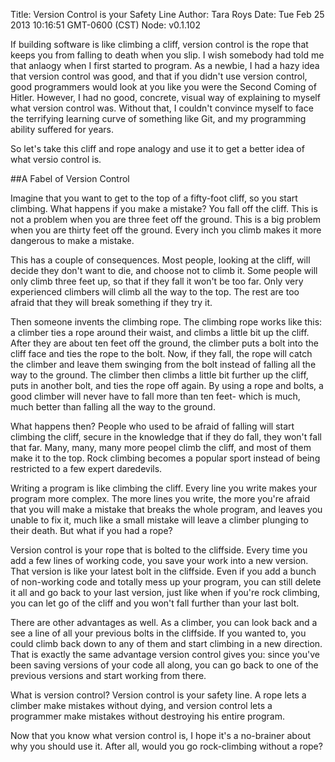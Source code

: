 Title: Version Control is your Safety Line
Author: Tara Roys
Date: Tue Feb 25 2013 10:16:51 GMT-0600 (CST)
Node: v0.1.102

If building software is like climbing a cliff, version control is the rope that keeps you from falling to death when you slip.  I wish somebody had told me that anlaogy when I first started to program. As a newbie, I had a hazy idea that version control was good, and that if you didn't use version control, good programmers would look at you like you were the Second Coming of Hitler.  However, I had no good, concrete, visual way of explaining to myself what version control was.  Without that, I couldn't convince myself to face the terrifying learning curve of something like Git, and my programming ability suffered for years.  

So let's take this cliff and rope analogy and use it to get a better idea of what versio control is.  

##A Fabel of Version Control

Imagine that you want to get to the top of a fifty-foot cliff, so you start climbing.  What happens if you make a mistake?  You fall off the cliff.  This is not a problem when you are three feet off the ground.  This is a big problem when you are thirty feet off the ground.  Every inch you climb makes it more dangerous to make a mistake.
  

This has a couple of consequences.  Most people, looking at the cliff, will decide they don't want to die, and choose not to climb it.  Some people will only climb three feet up, so that if they fall it won't be too far.  Only very experienced climbers will climb all the way to the top.  The rest are too afraid that they will break something if they try it.  

Then someone invents the climbing rope. The climbing rope works like this:  a climber ties a rope around their waist, and climbs a little bit up the cliff. After they are about ten feet off the ground, the climber puts a bolt into the cliff face and ties the rope to the bolt.  Now, if they fall, the rope will catch the climber and leave them swinging from the bolt instead of falling all the way to the ground.  The climber then climbs a little bit further up the cliff, puts in another bolt, and ties the rope off again.  By using a rope and bolts, a good climber will never have to fall more than ten feet- which is much, much better than falling all the way to the ground. 


What happens then?  People who used to be afraid of falling will start climbing the cliff, secure in the knowledge that if they do fall, they won't fall that far.  Many, many, many more peopel climb the cliff, and most of them make it to the top. Rock climbing becomes a popular sport instead of being restricted to a few expert daredevils.    

Writing a program is like climbing the cliff. Every line you write makes your program more complex.  The more lines you write, the more you're afraid that you will make a mistake that breaks the whole program, and leaves you unable to fix it, much like a small mistake will leave a climber plunging to their death.  But what if you had a rope?

Version control is your rope that is bolted to the cliffside.  Every time you add a few lines of working code, you save your work into a new version.  That version is like your latest bolt in the cliffside.  Even if you add a bunch of non-working code and totally mess up your program, you can still delete it all and go back to your last version, just like when if you're rock climbing, you can let go of the cliff and you won't fall further than your last bolt. 

There are other advantages as well.  As a climber, you can look back and a see a line of all your previous bolts in the cliffside.  If you wanted to, you could climb back down to any of them and start climbing in a new direction.  That is exactly the same advantage version control gives you: since you've been saving versions of your code all along, you can go back to one of the previous versions and start working from there.

What is version control?  Version control is your safety line.  A rope lets a climber make mistakes without dying, and version control lets a programmer make mistakes without destroying his entire program.  

Now that you know what version control is, I hope it's a no-brainer about why you should use it.  After all, would you go rock-climbing without a rope?  

   
